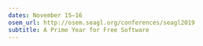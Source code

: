 ```yaml
---
dates: November 15–16
osem_url: http://osem.seagl.org/conferences/seagl2019
subtitle: A Prime Year for Free Software
---
```

